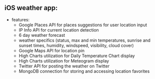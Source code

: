 iOS weather app:
-------
- features:
    - Google Places API for places suggestions for user location input
    - IP Info API for current location detection
    - 6 day weather forecast
    - weather specifics (status, max and min temperatures, sunrise and sunset times, humidity, windspeed, visibility, cloud cover)
    - Google Maps API for location pin
    - High Charts utilization for Daily Temperature Chart display
    - High Charts utilization for Meteogram display
    - Twitter API for posting the weather on Twitter
    - MongoDB connection for storing and accessing location favorites
